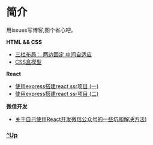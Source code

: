# 简介

用issues写博客,图个省心吧。


<b>HTML && CSS</b>

- [三栏布局： 两边固定 中间自适应](https://github.com/ahaow/Blog/issues/5)
- [CSS盒模型](https://github.com/ahaow/Blog/issues/6)

<b>React</b>

- [使用express搭建react ssr项目 (一)](https://github.com/ahaow/Blog/issues/3)
- [使用express搭建react ssr项目 (二)](https://github.com/ahaow/Blog/issues/4)


<b>微信开发</b>

- [关于自己使用React开发微信公众号的一些坑和解决方法)](https://github.com/ahaow/Blog/issues/1)

### [^Up](#简介)



